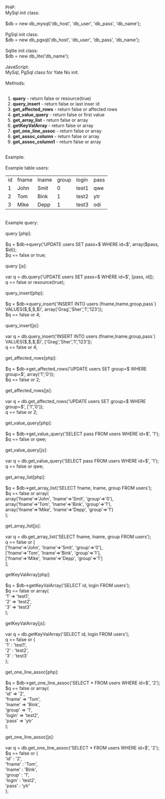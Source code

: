 PHP:<br />
MySql init class:<br />
<br />
$db = new db_mysql('db_host', 'db_user', 'db_pass', 'db_name');<br />
<br />
PgSql init class:<br />
$db = new db_pgsql('db_host', 'db_user', 'db_pass', 'db_name');<br />
<br />
Sqlite init class:<br />
$db = new db_lite('db_name');<br />
<br />
JavaScript:<br />
MySql, PgSql class for Yate No init.<br />
<br />
Methods:<br />
<br />
<ol>
<li><b>query</b> - return false or resource(true)</li>
<li><b>query_insert</b> - return false or last inser id</li>
<li><b>get_affected_rows</b> - return false or affected rows</li>
<li><b>get_value_query</b> - return false or first value</li>
<li><b>get_array_list</b> - return false or array</li>
<li><b>getKeyValArray</b> - return false or array</li>
<li><b>get_one_line_assoc</b> - return false or array</li>
<li><b>get_assoc_column</b> - return false or array</li>
<li><b>get_assoc_column1</b> - return false or array</li>
</ol>
<br />
Example:<br />
<br />
Example table users:<br />


<table>
  <tr>
    <td>id</td>
    <td>fname</td>
    <td>lname</td>
    <td>group</td>
    <td>login</td>
    <td>pass</td>
  </tr>
  <tr>
    <td>1</td>
    <td>John</td>
    <td>Smit</td>
    <td>0</td>
    <td>test1</td>
    <td>qwe</td>
  </tr>
  <tr>
    <td>2</td>
    <td>Tom</td>
    <td>Bink</td>
    <td>1</td>
    <td>test2</td>
    <td>ytr</td>
  </tr>
  <tr>
    <td>3</td>
    <td>Mike</td>
    <td>Depp</td>
    <td>1</td>
    <td>test3</td>
    <td>odi</td>
  </tr>
</table>
<br />
Example query:<br />
<br />
query [php]:<br />
<br />
$q = $db->query('UPDATE users SET pass=$ WHERE id=$', array($pass, $id));<br />
$q == false or true;<br />
<br />
query [js]:<br />
<br />
var q = db.query('UPDATE users SET pass=$ WHERE id=$', [pass, id]);<br />
q == false or resource(true);<br />
<br />
query_insert[php]:<br />
<br />
$q = $db->query_insert('INSERT INTO users (fname,lname,group,pass`) VALUES($,$,$,$)', array('Grag','Sher','1','123'));<br />
$q == false or 4;<br />
<br />
query_insert[js]:<br />
<br />
var q = db.query_insert('INSERT INTO users (fname,lname,group,pass`) VALUES($,$,$,$)', ['Grag','Sher','1','123']);<br />
q == false or 4;<br />
<br />
get_affected_rows[php]:<br />
<br />
$q = $db->get_affected_rows('UPDATE users SET group=$ WHERE group=$', array('1','0'));<br />
$q == false or 2;<br />
<br />
get_affected_rows[js]:<br />
<br />
var q = db.get_affected_rows('UPDATE users SET group=$ WHERE group=$', ['1','0']);<br />
q == false or 2;<br />
<br />
get_value_query[php]:<br />
<br />
$q = $db->get_value_query('SELECT pass FROM users WHERE id=$', '1');<br />
$q == false or qwe;<br />
<br />
get_value_query[js]:<br />
<br />
var q = db.get_value_query('SELECT pass FROM users WHERE id=$', '1');<br />
q == false or qwe;<br />
<br />
get_array_list[php]:<br />
<br />
$q = $db->get_array_list('SELECT fname, lname, group FROM users');<br />
$q == false or array(<br />
array('fname'=>'John', 'lname'=>'Smit', 'group'=>'0'),<br />
array('fname'=>'Tom', 'lname'=>'Bink', 'group'=>'1'),<br />
array('fname'=>'Mike', 'lname'=>'Depp', 'group'=>'1')<br />
);<br />
<br />
get_array_list[js]:<br />
<br />
var q = db.get_array_list('SELECT fname, lname, group FROM users');<br />
q == false or [<br />
['fname'=>'John', 'lname'=>'Smit', 'group'=>'0'],<br />
['fname'=>'Tom', 'lname'=>'Bink', 'group'=>'1'],<br />
['fname'=>'Mike', 'lname'=>'Depp', 'group'=>'1']<br />
];<br />
<br />
getKeyValArray[php]:<br />
<br />
$q = $db->getKeyValArray('SELECT id, login FROM users');<br />
$q == false or array(<br />
'1' => 'test1',<br />
'2' => 'test2',<br />
'3' => 'test3'<br />
);<br />
<br />
getKeyValArray[js]:<br />
<br />
var q = db.getKeyValArray('SELECT id, login FROM users');<br />
q == false or {<br />
'1' : 'test1',<br />
'2' : 'test2',<br />
'3' : 'test3'<br />
};<br />
<br />
get_one_line_assoc[php]:<br />
<br />
$q = $db->get_one_line_assoc('SELECT * FROM users WHERE id=$', '2');<br />
$q == false or array(<br />
'id' => '2',<br />
'fname' => 'Tom',<br />
'lname' => 'Bink',<br />
'group' => '1',<br />
'login' => 'test2',<br />
'pass' => 'ytr'<br />
);<br />
<br />
get_one_line_assoc[js]:<br />
<br />
var q = db.get_one_line_assoc('SELECT * FROM users WHERE id=$', '2');<br />
$q == false or {<br />
'id' : '2',<br />
'fname' : 'Tom',<br />
'lname' : 'Bink',<br />
'group' : '1',<br />
'login' : 'test2',<br />
'pass' : 'ytr'<br />
};<br />
